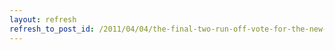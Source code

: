 ```yaml
---
layout: refresh
refresh_to_post_id: /2011/04/04/the-final-two-run-off-vote-for-the-new-jenkins-logo
---
```

